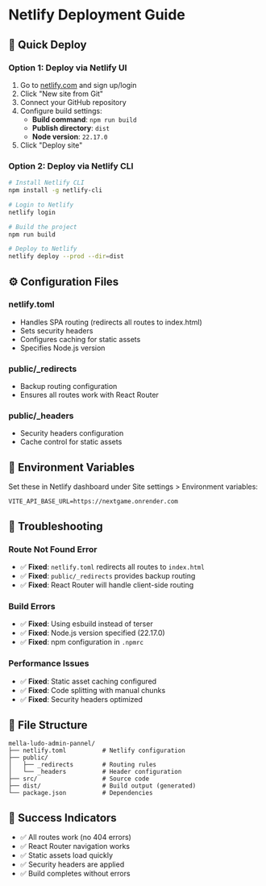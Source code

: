 # Netlify Deployment Guide

## 🚀 Quick Deploy

### Option 1: Deploy via Netlify UI
1. Go to [netlify.com](https://netlify.com) and sign up/login
2. Click "New site from Git"
3. Connect your GitHub repository
4. Configure build settings:
   - **Build command**: `npm run build`
   - **Publish directory**: `dist`
   - **Node version**: `22.17.0`
5. Click "Deploy site"

### Option 2: Deploy via Netlify CLI
```bash
# Install Netlify CLI
npm install -g netlify-cli

# Login to Netlify
netlify login

# Build the project
npm run build

# Deploy to Netlify
netlify deploy --prod --dir=dist
```

## ⚙️ Configuration Files

### netlify.toml
- Handles SPA routing (redirects all routes to index.html)
- Sets security headers
- Configures caching for static assets
- Specifies Node.js version

### public/_redirects
- Backup routing configuration
- Ensures all routes work with React Router

### public/_headers
- Security headers configuration
- Cache control for static assets

## 🔧 Environment Variables

Set these in Netlify dashboard under Site settings > Environment variables:

```
VITE_API_BASE_URL=https://nextgame.onrender.com
```

## 🐛 Troubleshooting

### Route Not Found Error
- ✅ **Fixed**: `netlify.toml` redirects all routes to `index.html`
- ✅ **Fixed**: `public/_redirects` provides backup routing
- ✅ **Fixed**: React Router will handle client-side routing

### Build Errors
- ✅ **Fixed**: Using esbuild instead of terser
- ✅ **Fixed**: Node.js version specified (22.17.0)
- ✅ **Fixed**: npm configuration in `.npmrc`

### Performance Issues
- ✅ **Fixed**: Static asset caching configured
- ✅ **Fixed**: Code splitting with manual chunks
- ✅ **Fixed**: Security headers optimized

## 📁 File Structure
```
mella-ludo-admin-pannel/
├── netlify.toml          # Netlify configuration
├── public/
│   ├── _redirects        # Routing rules
│   └── _headers          # Header configuration
├── src/                  # Source code
├── dist/                 # Build output (generated)
└── package.json          # Dependencies
```

## 🎯 Success Indicators
- ✅ All routes work (no 404 errors)
- ✅ React Router navigation works
- ✅ Static assets load quickly
- ✅ Security headers are applied
- ✅ Build completes without errors 